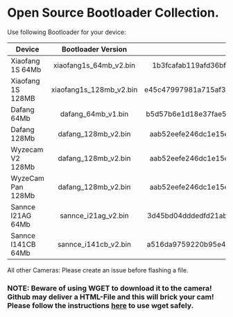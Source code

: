 # Open Source Bootloader Collection.

Use following Bootloader for your device:

| Device        | Bootloader Version           | MD5 of the file  |
| ------------- |:-------------:| -----:|
| Xiaofang 1S 64Mb    | xiaofang1s_64mb_v2.bin | 1b3fcafab119afd36bf4270c1d3c4da1 |
| Xiaofang 1S 128MB    | xiaofang1s_128mb_v2.bin | e45c47997981a715af33c03d8e7a0047 |
| Dafang 64Mb    |   dafang_64mb_v1.bin    | b5d57b6e1d18e37fae5ed07b0633c7cc   |
| Dafang 128Mb |  dafang_128mb_v2.bin     |    aab52eefe246dc1e15e56b253df3d64f |
| Wyzecam V2 128Mb |  dafang_128mb_v2.bin     |  aab52eefe246dc1e15e56b253df3d64f   |
| WyzeCam Pan 128Mb|  dafang_128mb_v2.bin     |    aab52eefe246dc1e15e56b253df3d64f |
| Sannce I21AG 64Mb |  sannce_i21ag_v2.bin     |    3d45bd04dddedfd21ab3d8923cf2c675 |
| Sannce I141CB 64Mb |  sannce_i141cb_v2.bin     |    a516da9759220b95e4f0f854b65d976f |




All other Cameras: Please create an issue before flashing a file.


### NOTE: Beware of using WGET to download it to the camera! Github may deliver a HTML-File and this will brick your cam! Please follow the instructions [here](https://github.com/EliasKotlyar/Xiaomi-Dafang-Hacks/blob/master/hacks/flashinguboot.md) to use wget safely.

